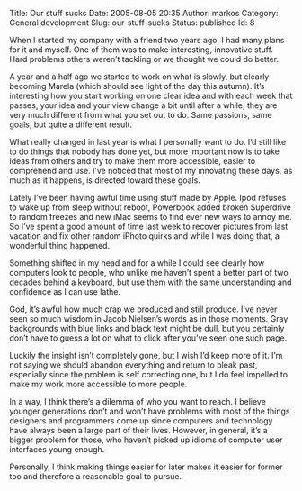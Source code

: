 Title: Our stuff sucks
Date: 2005-08-05 20:35
Author: markos
Category: General development
Slug: our-stuff-sucks
Status: published
Id: 8

<html>
 <body>
  <div>
   <p>
    When I started my company with a friend two years ago, I had many plans for it and myself. One of them was to make interesting, innovative stuff. Hard problems others weren’t tackling or we thought we could do better.
   </p>
   <p>
    A year and a half ago we started to work on what is slowly, but clearly becoming Marela (which should see light of the day this autumn). It’s interesting how you start working on one clear idea and with each week that passes, your idea and your view change a bit until after a while, they are very much different from what you set out to do. Same passions, same goals, but quite a different result.
   </p>
   <p>
    What really changed in last year is what I personally want to do. I’d still like to do things that nobody has done yet, but more important now is to take ideas from others and try to make them more accessible, easier to comprehend and use. I’ve noticed that most of my innovating these days, as much as it happens, is directed toward these goals.
   </p>
   <p>
    Lately I’ve been having awful time using stuff made by Apple. Ipod refuses to wake up from sleep without reboot, Powerbook added broken Superdrive to random freezes and new iMac seems to find ever new ways to annoy me. So I’ve spent a good amount of time last week to recover pictures from last vacation and fix other random iPhoto quirks and while I was doing that, a wonderful thing happened.
   </p>
   <p>
    Something shifted in my head and for a while I could see clearly how computers look to people, who unlike me haven’t spent a better part of two decades behind a keyboard, but use them with the same understanding and confidence as I can use lathe.
   </p>
   <p>
    God, it’s awful how much crap we produced and still produce. I’ve never seen so much wisdom in Jacob Nielsen’s words as in those moments. Gray backgrounds with blue links and black text might be dull, but you certainly don’t have to guess a lot on what to click after you’ve seen one such page.
   </p>
   <p>
    Luckily the insight isn’t completely gone, but I wish I’d keep more of it. I’m not saying we should abandon everything and return to bleak past, especially since the problem is self correcting one, but I do feel impelled to make my work more accessible to more people.
   </p>
   <p>
    In a way, I think there’s a dilemma of who you want to reach. I believe younger generations don’t and won’t have problems with most of the things designers and programmers come up since computers and technology have always been a large part of their lives. However, in general, it’s a bigger problem for those, who haven’t picked up idioms of computer user interfaces young enough.
   </p>
   <p>
    Personally, I think making things easier for later makes it easier for former too and therefore a reasonable goal to pursue.
   </p>
  </div>
 </body>
</html>